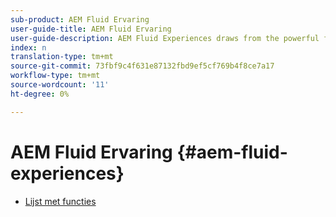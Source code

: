 ```yaml
---
sub-product: AEM Fluid Ervaring
user-guide-title: AEM Fluid Ervaring
user-guide-description: AEM Fluid Experiences draws from the powerful feature sets of AEM Sites, AEM Dynamic Media, and AEM Assets to provide a robust solution for headless content delivery.
index: n
translation-type: tm+mt
source-git-commit: 73fbf9c4f631e87132fbd9ef5cf769b4f8ce7a17
workflow-type: tm+mt
source-wordcount: '11'
ht-degree: 0%

---
```



# AEM Fluid Ervaring {#aem-fluid-experiences}

+ [Lijst met functies](/help/fluid-experiences/feature-list.md)